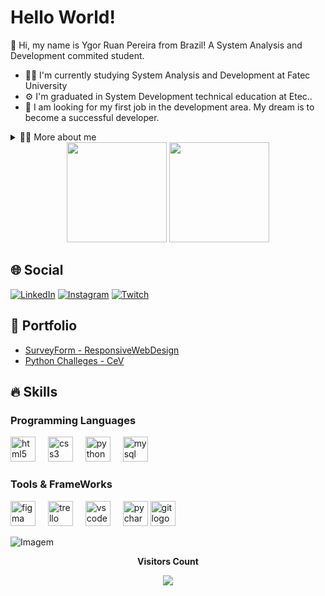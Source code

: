 # Hello World!
<p>
👋 Hi, my name is Ygor Ruan Pereira from Brazil! A  System Analysis and Development commited student.
  
- 👨‍🎓 I'm currently studying System Analysis and Development at Fatec University
- ⚙️ I'm graduated in System Development technical education at Etec..</li>
- 🎯 I am looking for my first job in the development area. My dream is to become a successful developer.
</p>
<details>
  <summary>🙋‍♂️ More about me</summary>
  
  - 💬 I'm a 18 years old dreammer student living in São José dos Campos, a Brazil's city.. I have interes and aptitude for learning new programming languages and easily adapt to changes, keeping myself updated on the latest trends. I have experience in planning and logic for large projects, as well as working effectively in teams. I possess strong skills in developing full-stack web platforms using HTML, CSS, and Python, as well as in MySQL databases. At the technical school i developed abiities which make me agile, self-taught, and proactive, always striving to deliver the best results and overcome challenges along the way.

  - 😍 I enjoy watching a good movie or series, playing video games with my friends on vacation days, and learn about technology. I can't live without music, and it greatly contributes to my English learning. I would like to tal about your hobbies to see if we have any common preferences!
</details>

<div align="center">
  <img height="160em" src="https://github-readme-stats.vercel.app/api?username=YgorPereira&show_icons=true&theme=holi&include_all_commits=true&count_private=true"/>
  <img height="160em" src="https://github-readme-stats.vercel.app/api/top-langs/?username=YgorPereira&layout=compact&langs_count=7&theme=holi"/>
</div>

## 🌐 Social

[![LinkedIn](https://img.shields.io/badge/LinkedIn-0077B5?style=for-the-badge&logo=linkedin&logoColor=white)](https://www.linkedin.com/in/ygorrpereira/)
[![Instagram](https://img.shields.io/badge/Instagram-E4405F?style=for-the-badge&logo=instagram&logoColor=white)](https://www.instagram.com/ygorrpereira/)
[![Twitch](https://img.shields.io/badge/Twitch-9146FF?style=for-the-badge&logo=twitch&logoColor=white)](https://www.twitch.tv/ygorrp)
    
## 📌 Portfolio
- <a href="https://github.com/YgorPereira/SurveyForm-ResponsiveWebDesign.git"> SurveyForm - ResponsiveWebDesign </a>
- <a href="https://github.com/YgorPereira/DesafiosPython-CursoemVideo.git"> Python Challeges - CeV </a>
## 🔥 Skills

### Programming Languages
<div align="left">
  <img src="https://cdn.jsdelivr.net/gh/devicons/devicon/icons/html5/html5-original.svg" height="40" alt="html5 logo"  />
  <img width="12" />
  <img src="https://cdn.jsdelivr.net/gh/devicons/devicon/icons/css3/css3-original.svg" height="40" alt="css3 logo"  />
  <img width="12" />
  <img src="https://cdn.jsdelivr.net/gh/devicons/devicon/icons/python/python-original.svg" height="40" alt="python logo"  />
  <img width="12" />
  <img src="https://cdn.jsdelivr.net/gh/devicons/devicon/icons/mysql/mysql-original.svg" height="40" alt="mysql logo"  />
  <img width="12" />
</div>

### Tools & FrameWorks

<div align="left">
  <img src="https://cdn.jsdelivr.net/gh/devicons/devicon/icons/figma/figma-original.svg" height="40" alt="figma logo"  />
  <img width="12" />
  <img src="https://cdn.jsdelivr.net/gh/devicons/devicon/icons/trello/trello-plain.svg" height="40" alt="trello logo"  />
  <img width="12" />
  <img src="https://cdn.jsdelivr.net/gh/devicons/devicon/icons/vscode/vscode-original.svg" height="40" alt="vscode logo"  />
  <img width="12" />
  <img src="https://cdn.jsdelivr.net/gh/devicons/devicon/icons/pycharm/pycharm-original.svg" height="40" alt="pycharm logo"  />
  <img src="https://cdn.jsdelivr.net/gh/devicons/devicon/icons/git/git-original.svg" height="40" alt="git logo"  />
</div>

<p align="left">
  <img align="center" src="https://www.behance.net/gallery/136096999/Jpeg-Hunting/modules/769956589" alt="Imagem">
</p>

<p align="center"><b>Visitors Count</b></p>
<div align="center">
  <img src="https://profile-counter.glitch.me/YgorPereira/count.svg?"  />
</div>
